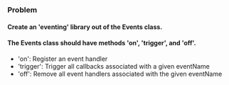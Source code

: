 ### Problem

#### Create an 'eventing' library out of the Events class.
#### The Events class should have methods 'on', 'trigger', and 'off'.
- 'on': Register an event handler
- 'trigger': Trigger all callbacks associated with a given eventName
- 'off': Remove all event handlers associated with the given eventName
